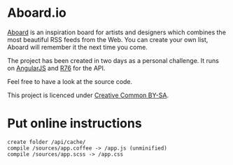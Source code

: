 # Aboard.io
[Aboard](http://aboard.io) is an inspiration board for artists and designers which combines the most beautiful RSS feeds from the Web. You can create your own list, Aboard will remember it the next time you come.

The project has been created in two days as a personal challenge. It runs on [AngularJS](http://angularjs.org) and [R76](https://github.com/noclat/r76) for the API. 

Feel free to have a look at the source code. 

This project is licenced under [Creative Common BY-SA](http://creativecommons.org/licenses/by-sa/3.0).

# Put online instructions

    create folder /api/cache/
    compile /sources/app.coffee -> /app.js (unminified)
    compile /sources/app.scss -> /app.css
    
